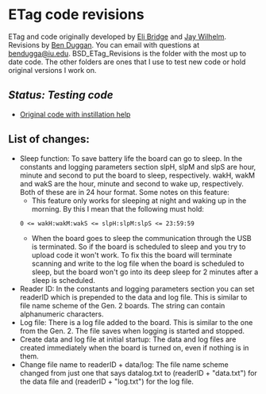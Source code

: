# ETag code revisions
ETag and code originally developed by [Eli Bridge](https://github.com/Eli-S-Bridge) and [Jay Wilhelm](https://github.com/jaywilhelm).
Revisions by [Ben Duggan](https://github.com/BenSDuggan).  You can email with questions at [bendugga@iu.edu](mailto:bendugga@iu.edu).  BSD_ETag_Revisions is the folder with the most up to date code.  The other folders are ones that I use to test new code or hold original versions I work on.

## **_Status: Testing code_**

* [Original code with instillation help](https://github.com/Eli-S-Bridge/ETAG_4095_Apr2018)

## List of changes:
* Sleep function: To save battery life the board can go to sleep.  In the constants and logging parameters section slpH, slpM and slpS are hour, minute and second to put the board to sleep, respectively.  wakH, wakM and wakS are the hour, minute and second to wake up, respectively.  Both of these are in 24 hour format.  Some notes on this feature:
    * This feature only works for sleeping at night and waking up in the morning.  By this I mean that the following must hold: 
    ```
    0 <= wakH:wakM:wakS <= slpH:slpM:slpS <= 23:59:59
    ```
    * When the board goes to sleep the communication through the USB is terminated.  So if the board is scheduled to sleep and you try to upload code it won't work.  To fix this the board will terminate scanning and write to the log file when the board is scheduled to sleep, but the board won't go into its deep sleep for 2 minutes after a sleep is scheduled.
* Reader ID: In the constants and logging parameters section you can set readerID which is prepended to the data and log file.  This is similar to file name scheme of the Gen. 2 boards.  The string can contain alphanumeric characters.
* Log file: There is a log file added to the board.  This is similar to the one from the Gen. 2.  The file saves when logging is started and stopped.
* Create data and log file at initial startup:  The data and log files are created immediately when the board is turned on, even if nothing is in them.
* Change file name to readerID + data/log: The file name scheme changed from just one that says datalog.txt to (readerID + "data.txt") for the data file and (readerID + "log.txt") for the log file.
